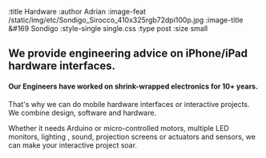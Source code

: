 :title Hardware
:author Adrian
:image-feat /static/img/etc/Sondigo_Sirocco_410x325rgb72dpi100p.jpg
:image-title &#169 Sondigo
:style-single single.css
:type post
:size small

<h2>We provide engineering advice on iPhone/iPad hardware interfaces.</h2>
<h4>Our Engineers have worked on shrink-wrapped electronics for 10+ years.</h4>

<p>That's why we can do mobile hardware interfaces or interactive projects. We combine design, software and hardware.</p>

<p>Whether it needs Arduino or micro-controlled motors, multiple LED monitors, lighting , sound, projection screens or  actuators and sensors, we can make your interactive project soar.</p>

